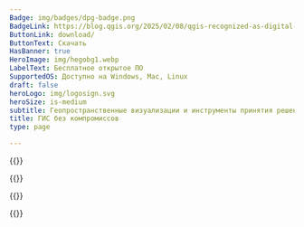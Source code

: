 ```yaml
---
Badge: img/badges/dpg-badge.png
BadgeLink: https://blog.qgis.org/2025/02/08/qgis-recognized-as-digital-public-good/
ButtonLink: download/
ButtonText: Скачать
HasBanner: true
HeroImage: img/hegobg1.webp
LabelText: Бесплатное открытое ПО
SupportedOS: Доступно на Windows, Mac, Linux
draft: false
heroLogo: img/logosign.svg
heroSize: is-medium
subtitle: Геопространственные визуализации и инструменты принятия решений для всех
title: ГИС без компромиссов
type: page

---
```

{{<feature title="Создавайте карты" text="Изучите исключительные возможности картографического дизайна QGIS, чтобы создавать великолепные карты для настольных компьютеров, мобильных устройств, облачных хранилищ и печатных носителей." col-title-1="Первоклассная картография" col-text-1="Experience QGIS's extensive set of design options to bring your maps to life." col-title-2="Профессиональное создание карт" col-text-2="Use the intuitive layout designer to produce high-quality, large-format print maps." col-title-3="Мощные инструменты отчетности" col-text-3="Создавайте атласы и отчеты, включая карты и табличное содержимое." img="img/main-create.webp" order=1 >}}

{{<feature title="Редактируйте слои" text="Используйте непревзойденные возможности мощных инструментов оцифровки и конструирования." col-title-1="Исключительное мастерство оцифровки" col-text-1="Создавайте и редактируйте точки, линии, полигоны и сетки с высокой точностью." col-title-2="Advanced construction tools" col-text-2="Создавайте геометрические фигуры с помощью кривых, инструментов САПР и широкого спектра геометрических преобразований." col-title-3="Широкие возможности настройки форм" col-text-3="Create user-friendly forms using our form designer." img="img/main-edit.webp" order=2 >}}

{{<feature title="Обрабатывайте и анализируйте" text="Воспользуйтесь преимуществами современных инструментов анализа, бесшовно интегрированные в наш набор инструментов." col-title-1="Comprehensive analysis toolset" col-text-1="Извлекайте ценную информацию из своих данных с нашим простым у удобным набором инструментов анализа." col-title-2="Автоматизированные инструменты анализа" col-text-2="Visually combine analysis tools to create easily reproducible workflows." col-title-3="Extensible analysis environment" col-text-3="Explore a diverse ecosystem of third-party analysis tools for expanded capabilities." img="img/main-analyze.webp" order=3 >}}

{{<feature title="Делитесь картами" text="QGIS предоставляет всем желающим платформу с равным доступом для обмена результатами." col-title-1="Поддержка основных форматов индустрии" col-text-1="Conquer data integration challenges with support for various data sources and formats." col-title-2="Standards and interoperability" col-text-2="Amplify your impact by exploring, utilizing, and creating web services based on industry standards." col-title-3="Опубликуйте свою работу" col-text-3="Extend QGIS to the cloud and mobile devices for wider accessibility." img="img/main-share.webp" order=4 >}}
